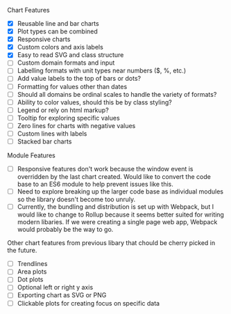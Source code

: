 Chart Features
- [x] Reusable line and bar charts
- [x] Plot types can be combined
- [x] Responsive charts
- [x] Custom colors and axis labels
- [x] Easy to read SVG and class structure
- [ ] Custom domain formats and input
- [ ] Labelling formats with unit types near numbers ($, %, etc.)
- [ ] Add value labels to the top of bars or dots?
- [ ] Formatting for values other than dates
- [ ] Should all domains be ordinal scales to handle the variety of formats?
- [ ] Ability to color values, should this be by class styling?
- [ ] Legend or rely on html markup?
- [ ] Tooltip for exploring specific values
- [ ] Zero lines for charts with negative values
- [ ] Custom lines with labels
- [ ] Stacked bar charts

Module Features
- [ ] Responsive features don't work because the window event is overridden by the
last chart created. Would like to convert the code base to an ES6 module to help
prevent issues like this.
- [ ] Need to explore breaking up the larger code base as individual modules so
the library doesn't become too unruly.
- [ ] Currently, the bundling and distribution is set up with Webpack, but I would
like to change to Rollup because it seems better suited for writing modern libaries.
If we were creating a single page web app, Webpack would probably be the way to go.

Other chart features from previous libary that chould be cherry picked in the future.
- [ ] Trendlines
- [ ] Area plots
- [ ] Dot plots
- [ ] Optional left or right y axis
- [ ] Exporting chart as SVG or PNG
- [ ] Clickable plots for creating focus on specific data
